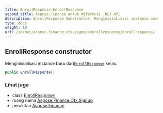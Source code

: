```yaml
---
title: EnrollResponse.EnrollResponse
second_title: Aspose.Finance untuk Referensi .NET API
description: EnrollResponse konstruktor. Menginisialisasi instance baru dariEnrollResponse kelas.
type: docs
weight: 10
url: /id/net/aspose.finance.ofx.signup/enrollresponse/enrollresponse/
---
```

## EnrollResponse constructor

Menginisialisasi instance baru dari[`EnrollResponse`](../) kelas.

```csharp
public EnrollResponse()
```

### Lihat juga

* class [EnrollResponse](../)
* ruang nama [Aspose.Finance.Ofx.Signup](../../enrollresponse/)
* perakitan [Aspose.Finance](../../../)


